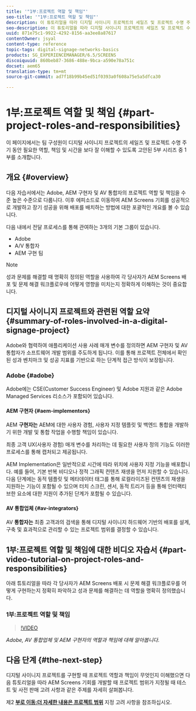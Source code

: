 ```yaml
---
title: '"1부:프로젝트 역할 및 책임"'
seo-title: '"1부:프로젝트 역할 및 책임"'
description: 이 튜토리얼을 따라 디지털 사이니지 프로젝트의 세일즈 및 프로젝트 수명 주기 동안 필요한 역할, 책임 및 타임라인을 보다 효과적으로 파악할 수 있습니다.
seo-description: 이 튜토리얼을 따라 디지털 사이니지 프로젝트의 세일즈 및 프로젝트 수명 주기 동안 필요한 역할, 책임 및 타임라인을 보다 효과적으로 파악할 수 있습니다.
uuid: 871e75c1-9922-4292-8156-aa3ee8a87617
contentOwner: jsyal
content-type: reference
topic-tags: digital-signage-networks-basics
products: SG_EXPERIENCEMANAGER/6.5/SCREENS
discoiquuid: 860beb87-3686-488e-9bca-a590e78a751c
docset: aem65
translation-type: tm+mt
source-git-commit: ad7f18b99b45ed51f0393a0f608a75e5a5dfca30

---
```



# 1부:프로젝트 역할 및 책임 {#part-project-roles-and-responsibilities}

이 페이지에서는 팀 구성원이 디지털 사이니지 프로젝트의 세일즈 및 프로젝트 수명 주기 동안 필요한 역할, 책임 및 시간을 보다 잘 이해할 수 있도록 고안된 5부 시리즈 중 1부를 소개합니다.

## 개요 {#overview}

다음 자습서에서는 Adobe, AEM 구현자 및 AV 통합자의 프로젝트 역할 및 책임을 수준 높은 수준으로 다룹니다. 이후 에피소드로 이동하여 AEM Screens 기회를 성공적으로 개발하고 장기 성공을 위해 배포를 배치하는 방법에 대한 포괄적인 개요를 볼 수 있습니다.

다음 내에서 전달 프로세스를 통해 관여하는 3개의 기본 그룹이 있습니다.

* Adobe
* A/V 통합자
* AEM 구현 팀

>[!NOTE]
>
>성과 문제를 해결할 때 명확히 정의된 역할을 사용하여 각 당사자가 AEM Screens 배포 및 문제 해결 워크플로우에 어떻게 영향을 미치는지 정확하게 이해하는 것이 중요합니다.

## 디지털 사이니지 프로젝트와 관련된 역할 요약 {#summary-of-roles-involved-in-a-digital-signage-project}

Adobe와 협력하여 애플리케이션 사용 사례 매개 변수를 정의하면 AEM 구현자 및 AV 통합자가 소프트웨어 개발 범위를 주도하게 됩니다. 이를 통해 프로젝트 전체에서 확인된 성과 벤치마크 및 성공 지표를 기반으로 하는 단계적 접근 방식이 보장됩니다.

### Adobe {#adobe}

Adobe에는 CSE(Customer Success Engineer) 및 Adobe 지원과 같은 Adobe Managed Services 리소스가 포함되어 있습니다.

#### AEM 구현자 {#aem-implementors}

AEM **구현자는** AEM에 대한 사용자 경험, 사용자 지정 템플릿 및 백엔드 통합을 개발하기 위한 개발 및 통합 작업을 수행할 책임이 있습니다.

최종 고객 UX(사용자 경험) 매개 변수를 처리하는 데 필요한 사용자 정의 기능도 이러한 프로세스를 통해 캡처되고 제공됩니다.

AEM Implementation은 일반적으로 시간에 따라 위치에 사용자 지정 기능을 배포합니다. 예를 들어, 기본 반복 비디오나 정적 그래픽 컨텐츠 재생을 먼저 지원할 수 있습니다. 다음 단계에는 동적 템플릿 및 메타데이터 태그를 통해 로컬라이즈된 컨텐츠의 재생을 지원하는 기능이 포함될 수 있으며 터치 스크린, 센서, 동적 트리거 등을 통해 인터랙티브한 요소에 대한 지원이 추가된 단계가 포함될 수 있습니다.

#### AV 통합업체 {#av-integrators}

AV **통합자는** 최종 고객과의 검색을 통해 디지털 사이니지 하드웨어 기반의 배포를 설계, 구축 및 효과적으로 관리할 수 있는 프로젝트 범위를 결정할 수 있습니다.

## 1부:프로젝트 역할 및 책임에 대한 비디오 자습서 {#part-video-tutorial-on-project-roles-and-responsibilities}

아래 튜토리얼을 따라 각 당사자가 AEM Screens 배포 시 문제 해결 워크플로우를 어떻게 구현하는지 정확히 파악하고 성과 문제를 해결하는 데 역할을 명확히 정의했습니다.

### 1부:프로젝트 역할 및 책임

>[!VIDEO](https://video.tv.adobe.com/v/28375?captions=kor)

*Adobe, AV 통합업체 및 AEM 구현자의 역할과 책임에 대해 알아봅니다.*

## 다음 단계 {#the-next-step}

디지털 사이니지 프로젝트를 구현할 때 프로젝트 역할과 책임이 무엇인지 이해했으면 다음 튜토리얼을 따라 AEM Screens 기회를 개발할 때 프로젝트 범위가 지정될 때 테스트 및 사전 판매 고려 사항과 같은 주제를 자세히 살펴봅니다.

제2 **[부로 이동:더 자세한 내용은 프로젝트 범위](project-considerations.md)** 지정 고려 사항을 참조하십시오.
